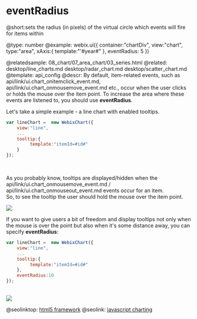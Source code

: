 eventRadius
=============


@short:sets the radius (in pixels) of the virtual circle which events will fire for items within
	

@type: number
@example:
webix.ui({
	container:"chartDiv",
	view:"chart",
	type:"area",
	xAxis:{
		template:"'#year#"
	},
	eventRadius: 5
})
            
@relatedsample:
	08_chart/07_area_chart/03_series.html
@related: 
	desktop/line_charts.md
    desktop/radar_chart.md
    desktop/scatter_chart.md
@template:	api_config
@descr:
By default, item-related events, such as api/link/ui.chart_onitemclick_event.md, api/link/ui.chart_onmousemove_event.md etc., occur when the user clicks or holds the mouse over the item point.
To increase the area where these events are listened to, you should use **eventRadius**.


Let's take a simple example - a line chart with enabled tooltips.

~~~js
var lineChart =  new WebixChart({
	view:"line",
    ...
    tooltip:{
         template:"itemId=#id#"
    }
});
~~~

<br>

As you probably know, tooltips are displayed/hidden  when the api/link/ui.chart_onmousemove_event.md / api/link/ui.chart_onmouseout_event.md events occur for an item. <br> So, to see the tooltip the user should hold the mouse
over the item point.  

<img src="api/eventRadius_property_01.png"/>

<br>

If you want to give users a bit of freedom and display tooltips not only when the mouse is over the point but also when it's some distance away, you can specify  **eventRadius**:

~~~js
var lineChart =  new WebixChart({
	view:"line",
    ...
    tooltip:{
         template:"itemId=#id#"
    }, 
    eventRadius:10
});
~~~

<br>

<img src="api/eventRadius_property_02.png"/>

@seolinktop: [html5 framework](https://webix.com)
@seolink: [javascript charting](https://webix.com/widget/charts/)